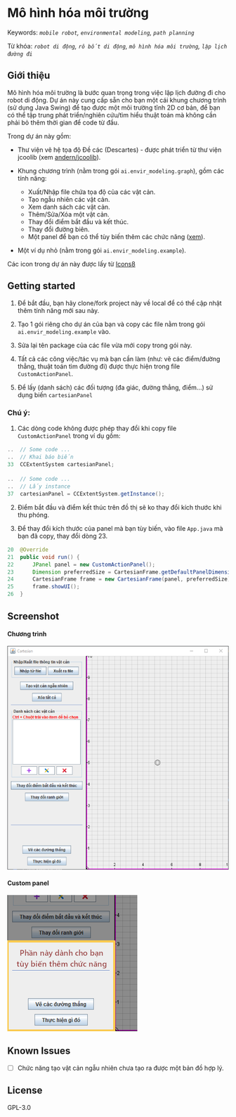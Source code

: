 # Mô hình hóa môi trường 

Keywords: _`mobile robot`, `environmental modeling`, `path planning`_

Từ khóa: _`robot di động`, `rô bốt di động`, `mô hình hóa môi trường`, `lập lịch đường đi`_

## Giới thiệu

Mô hình hóa môi trường là bước quan trọng trong việc lập lịch đường đi cho robot di động. Dự án này cung cấp sẵn cho bạn một cái khung chương trình (sử dụng Java Swing) để tạo được một môi trường tĩnh 2D cơ bản, để bạn có thể tập trung phát triển/nghiên cứu/tìm hiểu thuật toán mà không cần phải bỏ thêm thời gian để code từ đầu.

Trong dự án này gồm:

* Thư viện vẽ hệ tọa độ Đề các (Descartes) - được phát triển từ thư viện jcoolib (xem [andern/jcoolib](https://github.com/andern/jcoolib)).

* Khung chương trình (nằm trong gói ```ai.envir_modeling.graph```), gồm các tính năng:

    - Xuất/Nhập file chứa tọa độ của các vật cản.
    - Tạo ngẫu nhiên các vật cản.
    - Xem danh sách các vật cản.
    - Thêm/Sửa/Xóa một vật cản.
    - Thay đổi điểm bắt đầu và kết thúc.
    - Thay đổi đường biên.
    - Một panel để bạn có thể tùy biến thêm các chức năng ([xem](#custom-panel)).

* Một ví dụ nhỏ (nằm trong gói ```ai.envir_modeling.example```).

Các icon trong dự án này được lấy từ [Icons8](https://icons8.com)

## Getting started

1. Để bắt đầu, bạn hãy clone/fork project này về local để có thể cập nhật thêm tính năng mới sau này.

2. Tạo 1 gói riêng cho dự án của bạn và copy các file nằm trong gói ```ai.envir_modeling.example``` vào.

3. Sửa lại tên package của các file vừa mới copy trong gói này.

4. Tất cả các công việc/tác vụ mà bạn cần làm (như: vẽ các điểm/đường thẳng, thuật toán tìm đường đi) được thực hiện trong file ```CustomActionPanel```.

5. Để lấy (danh sách) các đối tượng (đa giác, đường thẳng, điểm...) sử dụng biến ```cartesianPanel```

### Chú ý:

1. Các dòng code không được phép thay đổi khi copy file ```CustomActionPanel``` trong ví dụ gồm:

``` java
..  // Some code ...
..  // Khai báo biến
33  CCExtentSystem cartesianPanel;

..  // Some code ...
..  // Lấy instance
37  cartesianPanel = CCExtentSystem.getInstance();
```

2. Điểm bắt đầu và điểm kết thúc trên đồ thị sẽ ko thay đổi kích thước khi thu phóng.

3. Để thay đổi kích thước của panel mà bạn tùy biến, vào file ```App.java``` mà bạn đã copy, thay đổi dòng 23.

``` java
20  @Override
21  public void run() {
22      JPanel panel = new CustomActionPanel();
23      Dimension preferredSize = CartesianFrame.getDefaultPanelDimension();
24      CartesianFrame frame = new CartesianFrame(panel, preferredSize);
25      frame.showUI();
26  }
```

Screenshot
----

#### Chương trình

![main](./screenshots/main.png)

#### Custom panel

![custom panel](./screenshots/custom-panel.png)

Known Issues
----

- [ ] Chức năng tạo vật cản ngẫu nhiên chưa tạo ra được một bản đồ hợp lý.

License
----

GPL-3.0
